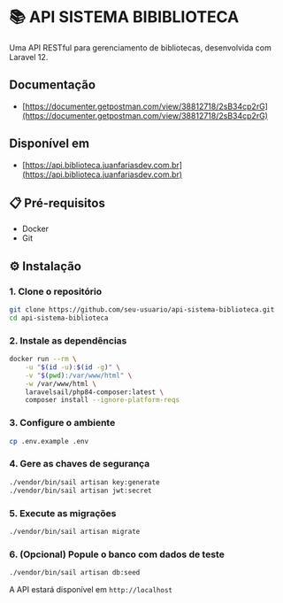 # 📚 API SISTEMA BIBIBLIOTECA

Uma API RESTful para gerenciamento de bibliotecas, desenvolvida com Laravel 12.

## Documentação
- [https://documenter.getpostman.com/view/38812718/2sB34cp2rG](https://documenter.getpostman.com/view/38812718/2sB34cp2rG)

## Disponível em

- [https://api.biblioteca.juanfariasdev.com.br](https://api.biblioteca.juanfariasdev.com.br)

## 📋 Pré-requisitos

- Docker
- Git

## ⚙️ Instalação

### 1. Clone o repositório
```bash
git clone https://github.com/seu-usuario/api-sistema-biblioteca.git
cd api-sistema-biblioteca
```

### 2. Instale as dependências
```bash
docker run --rm \
    -u "$(id -u):$(id -g)" \
    -v "$(pwd):/var/www/html" \
    -w /var/www/html \
    laravelsail/php84-composer:latest \
    composer install --ignore-platform-reqs
```

### 3. Configure o ambiente
```bash
cp .env.example .env
```

### 4. Gere as chaves de segurança
```bash
./vendor/bin/sail artisan key:generate
./vendor/bin/sail artisan jwt:secret
```

### 5. Execute as migrações
```bash
./vendor/bin/sail artisan migrate
```

### 6. (Opcional) Popule o banco com dados de teste
```bash
./vendor/bin/sail artisan db:seed
```

A API estará disponível em `http://localhost`
